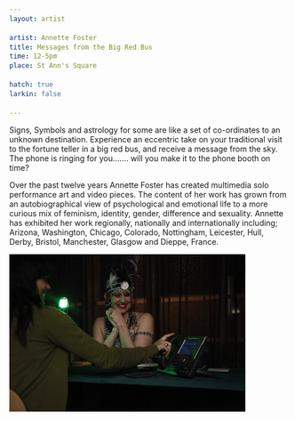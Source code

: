 ```yaml
---
layout: artist

artist: Annette Foster
title: Messages from the Big Red Bus
time: 12-5pm
place: St Ann's Square

hatch: true
larkin: false

---
```


Signs, Symbols and astrology for some are like a set of co-ordinates to an unknown destination. Experience an eccentric take on your traditional visit to the fortune teller in a big red bus, and receive a message from the sky. The phone is ringing for you....... will you make it to the phone booth on time?    

Over the past twelve years Annette Foster has created multimedia solo performance art and video pieces. The content of her work has grown from an autobiographical view of psychological and emotional life to a more curious mix of feminism, identity, gender, difference and sexuality. Annette has exhibited her work regionally, nationally and internationally including; Arizona, Washington, Chicago, Colorado, Nottingham, Leicester, Hull, Derby, Bristol, Manchester, Glasgow and Dieppe, France.    

![Annette Foster](annette.jpg)
